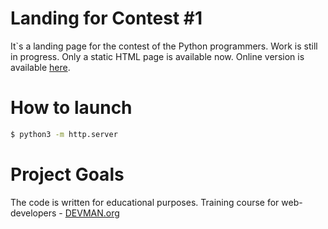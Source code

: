 # Landing for Contest #1

It`s a landing page for the contest of the Python programmers. Work is still in progress. Only a static HTML page is available now. Online version is available [here](https://ivan-shishkov.github.io/30_clash_of_markups/index.html).

# How to launch

```bash
$ python3 -m http.server
```

# Project Goals

The code is written for educational purposes. Training course for web-developers - [DEVMAN.org](https://devman.org)

